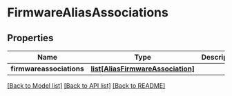 # FirmwareAliasAssociations

## Properties
Name | Type | Description | Notes
------------ | ------------- | ------------- | -------------
**firmwareassociations** | [**list[AliasFirmwareAssociation]**](AliasFirmwareAssociation.md) |  | [optional] 

[[Back to Model list]](../README.md#documentation-for-models) [[Back to API list]](../README.md#documentation-for-api-endpoints) [[Back to README]](../README.md)


